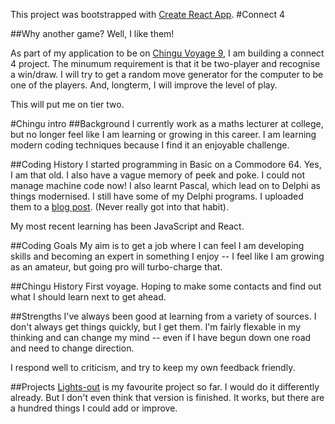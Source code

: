 This project was bootstrapped with [Create React App](https://github.com/facebook/create-react-app).
#Connect 4

##Why another game?
Well, I like them!

As part of my application to be on [Chingu Voyage 9](https://chingu.gitbook.io/chingu-handbook-voyage-9/cohort-guide/pre-work), I am building a connect 4 project. The minumum requirement is that it be two-player and recognise a win/draw. I will try to get a random move generator for the computer to be one of the players. And, longterm, I will improve the level of play.

This will put me on tier two. 

#Chingu intro
##Background
I currently work as a maths lecturer at college, but no longer feel like I am learning or growing in this career. I am learning modern coding techniques because I find it an enjoyable challenge. 

##Coding History 
I started programming in Basic on a Commodore 64. Yes, I am that old. I also have a vague memory of peek and poke. I could not manage machine code now! I also learnt Pascal, which lead on to Delphi as things modernised. I still have some of my Delphi programs. I uploaded them to a [blog post](https://practise4progress.weebly.com/home/some-programmes-i-wrote-about-10-years-ago). (Never really got into that habit).

My most recent learning has been JavaScript and React.

##Coding Goals 
My aim is to get a job where I can feel I am developing skills and becoming an expert in something I enjoy -- I feel like I am growing as an amateur, but going pro will turbo-charge that.

##Chingu History
First voyage. Hoping to make some contacts and find out what I should learn next to get ahead.

##Strengths
I've always been good at learning from a variety of sources. I don't always get things quickly, but I get them. I'm fairly flexable in my thinking and can change my mind -- even if I have begun down one road and need to change direction. 

I respond well to criticism, and try to keep my own feedback friendly.

##Projects
[Lights-out](https://samir70.github.io/lights-out/) is my favourite project so far. I would do it differently already. But I don't even think that version is finished. It works, but there are a hundred things I could add or improve.